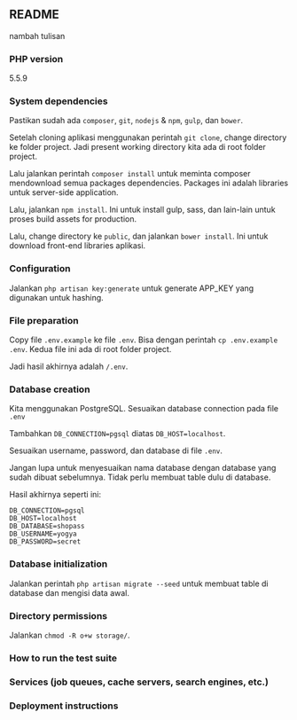 ## README
nambah tulisan
### PHP version

5.5.9

### System dependencies

Pastikan sudah ada `composer`, `git`, `nodejs` & `npm`, `gulp`, dan `bower`.

Setelah cloning aplikasi menggunakan perintah `git clone`, change directory ke folder project. Jadi present working directory kita ada di root folder project.

Lalu jalankan perintah `composer install` untuk meminta composer mendownload semua packages dependencies. Packages ini adalah libraries untuk server-side application.

Lalu, jalankan `npm install`. Ini untuk install gulp, sass, dan lain-lain untuk proses build assets for production.

Lalu, change directory ke `public`, dan jalankan `bower install`. Ini untuk download front-end libraries aplikasi.

### Configuration

Jalankan `php artisan key:generate` untuk generate APP_KEY yang digunakan untuk hashing.

### File preparation

Copy file `.env.example` ke file `.env`. Bisa dengan perintah `cp .env.example .env`. Kedua file ini ada di root folder project.

Jadi hasil akhirnya adalah `/.env`.

### Database creation

Kita menggunakan PostgreSQL. Sesuaikan database connection pada file `.env`

Tambahkan `DB_CONNECTION=pgsql` diatas `DB_HOST=localhost`.

Sesuaikan username, password, dan database di file `.env`.

Jangan lupa untuk menyesuaikan nama database dengan database yang sudah dibuat sebelumnya. Tidak perlu membuat table dulu di database.

Hasil akhirnya seperti ini:

	DB_CONNECTION=pgsql
	DB_HOST=localhost
	DB_DATABASE=shopass
	DB_USERNAME=yogya
	DB_PASSWORD=secret

### Database initialization

Jalankan perintah `php artisan migrate --seed` untuk membuat table di database dan mengisi data awal.

### Directory permissions

Jalankan `chmod -R o+w storage/`.

### How to run the test suite

### Services (job queues, cache servers, search engines, etc.)

### Deployment instructions